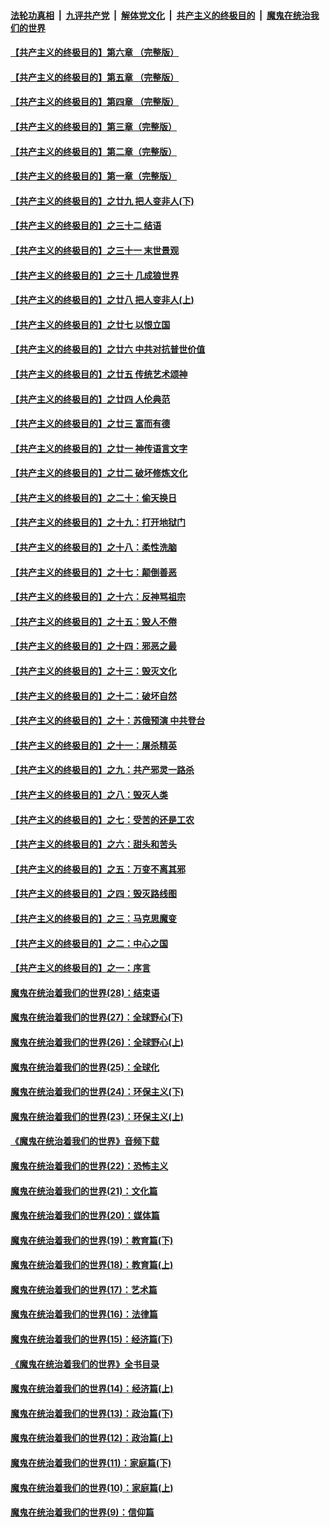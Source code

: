 ####  [法轮功真相](../../../../basic/blob/master/README.md?t=05262231) &nbsp;|&nbsp; [九评共产党](../../../../9ping.md/blob/master/README.md?t=05262231) &nbsp;|&nbsp; [解体党文化](../../../../jtdwh.md/blob/master/README.md?t=05262231)  &nbsp;|&nbsp; [共产主义的终极目的](../../../../gczydzjmd.md/blob/master/README.md?t=05262231) &nbsp;|&nbsp; [魔鬼在统治我们的世界](../../../../mgztzwmdsj.md/blob/master/README.md?t=05262231) 

#### [【共产主义的终极目的】第六章 （完整版）](../pages/nsc422/n11428913.md?t=05262231) 

#### [【共产主义的终极目的】第五章 （完整版）](../pages/nsc422/n11428912.md?t=05262231) 

#### [【共产主义的终极目的】第四章 （完整版）](../pages/nsc422/n11428907.md?t=05262231) 

#### [【共产主义的终极目的】第三章（完整版）](../pages/nsc422/n11428848.md?t=05262231) 

#### [【共产主义的终极目的】第二章（完整版）](../pages/nsc422/n11428831.md?t=05262231) 

#### [【共产主义的终极目的】第一章（完整版）](../pages/nsc422/n11417651.md?t=05262231) 

#### [【共产主义的终极目的】之廿九 把人变非人(下)](../pages/nsc422/n11344140.md?t=05262231) 

#### [【共产主义的终极目的】之三十二 结语](../pages/nsc422/n11360535.md?t=05262231) 

#### [【共产主义的终极目的】之三十一 末世景观](../pages/nsc422/n11351129.md?t=05262231) 

#### [【共产主义的终极目的】之三十 几成狼世界](../pages/nsc422/n11348280.md?t=05262231) 

#### [【共产主义的终极目的】之廿八 把人变非人(上)](../pages/nsc422/n11340492.md?t=05262231) 

#### [【共产主义的终极目的】之廿七 以恨立国](../pages/nsc422/n11336944.md?t=05262231) 

#### [【共产主义的终极目的】之廿六 中共对抗普世价值](../pages/nsc422/n11324785.md?t=05262231) 

#### [【共产主义的终极目的】之廿五 传统艺术颂神](../pages/nsc422/n11296396.md?t=05262231) 

#### [【共产主义的终极目的】之廿四 人伦典范](../pages/nsc422/n11296397.md?t=05262231) 

#### [【共产主义的终极目的】之廿三 富而有德](../pages/nsc422/n11283598.md?t=05262231) 

#### [【共产主义的终极目的】之廿一 神传语言文字](../pages/nsc422/n11263265.md?t=05262231) 

#### [【共产主义的终极目的】之廿二 破坏修炼文化](../pages/nsc422/n11245728.md?t=05262231) 

#### [【共产主义的终极目的】之二十：偷天换日](../pages/nsc422/n11238846.md?t=05262231) 

#### [【共产主义的终极目的】之十九：打开地狱门](../pages/nsc422/n11206376.md?t=05262231) 

#### [【共产主义的终极目的】之十八：柔性洗脑](../pages/nsc422/n11199994.md?t=05262231) 

#### [【共产主义的终极目的】之十七：颠倒善恶](../pages/nsc422/n11179782.md?t=05262231) 

#### [【共产主义的终极目的】之十六：反神骂祖宗](../pages/nsc422/n11166798.md?t=05262231) 

#### [【共产主义的终极目的】之十五：毁人不倦](../pages/nsc422/n11166792.md?t=05262231) 

#### [【共产主义的终极目的】之十四：邪恶之最](../pages/nsc422/n11150249.md?t=05262231) 

#### [【共产主义的终极目的】之十三：毁灭文化](../pages/nsc422/n11135227.md?t=05262231) 

#### [【共产主义的终极目的】之十二：破坏自然](../pages/nsc422/n11135214.md?t=05262231) 

#### [【共产主义的终极目的】之十：苏俄预演 中共登台](../pages/nsc422/n11118424.md?t=05262231) 

#### [【共产主义的终极目的】之十一：屠杀精英](../pages/nsc422/n11118442.md?t=05262231) 

#### [【共产主义的终极目的】之九：共产邪灵一路杀](../pages/nsc422/n11114139.md?t=05262231) 

#### [【共产主义的终极目的】之八：毁灭人类](../pages/nsc422/n11108503.md?t=05262231) 

#### [【共产主义的终极目的】之七：受苦的还是工农](../pages/nsc422/n11101809.md?t=05262231) 

#### [【共产主义的终极目的】之六：甜头和苦头](../pages/nsc422/n11096971.md?t=05262231) 

#### [【共产主义的终极目的】之五：万变不离其邪](../pages/nsc422/n11091285.md?t=05262231) 

#### [【共产主义的终极目的】之四：毁灭路线图](../pages/nsc422/n11086284.md?t=05262231) 

#### [【共产主义的终极目的】之三：马克思魔变](../pages/nsc422/n11061941.md?t=05262231) 

#### [【共产主义的终极目的】之二：中心之国](../pages/nsc422/n11047728.md?t=05262231) 

#### [【共产主义的终极目的】之一：序言](../pages/nsc422/n11086077.md?t=05262231) 

#### [魔鬼在统治着我们的世界(28)：结束语](../pages/nsc422/n10936246.md?t=05262231) 

#### [魔鬼在统治着我们的世界(27)：全球野心(下)](../pages/nsc422/n10928319.md?t=05262231) 

#### [魔鬼在统治着我们的世界(26)：全球野心(上)](../pages/nsc422/n10900318.md?t=05262231) 

#### [魔鬼在统治着我们的世界(25)：全球化](../pages/nsc422/n10788205.md?t=05262231) 

#### [魔鬼在统治着我们的世界(24)：环保主义(下)](../pages/nsc422/n10695307.md?t=05262231) 

#### [魔鬼在统治着我们的世界(23)：环保主义(上)](../pages/nsc422/n10688613.md?t=05262231) 

#### [《魔鬼在统治着我们的世界》音频下载](../pages/nsc422/n10635553.md?t=05262231) 

#### [魔鬼在统治着我们的世界(22)：恐怖主义](../pages/nsc422/n10614727.md?t=05262231) 

#### [魔鬼在统治着我们的世界(21)：文化篇](../pages/nsc422/n10597706.md?t=05262231) 

#### [魔鬼在统治着我们的世界(20)：媒体篇](../pages/nsc422/n10586579.md?t=05262231) 

#### [魔鬼在统治着我们的世界(19)：教育篇(下)](../pages/nsc422/n10564808.md?t=05262231) 

#### [魔鬼在统治着我们的世界(18)：教育篇(上)](../pages/nsc422/n10526970.md?t=05262231) 

#### [魔鬼在统治着我们的世界(17)：艺术篇](../pages/nsc422/n10499093.md?t=05262231) 

#### [魔鬼在统治着我们的世界(16)：法律篇](../pages/nsc422/n10485969.md?t=05262231) 

#### [魔鬼在统治着我们的世界(15)：经济篇(下)](../pages/nsc422/n10469975.md?t=05262231) 

#### [《魔鬼在统治着我们的世界》全书目录](../pages/nsc422/n10464261.md?t=05262231) 

#### [魔鬼在统治着我们的世界(14)：经济篇(上)](../pages/nsc422/n10457370.md?t=05262231) 

#### [魔鬼在统治着我们的世界(13)：政治篇(下)](../pages/nsc422/n10448270.md?t=05262231) 

#### [魔鬼在统治着我们的世界(12)：政治篇(上)](../pages/nsc422/n10444576.md?t=05262231) 

#### [魔鬼在统治着我们的世界(11)：家庭篇(下)](../pages/nsc422/n10440961.md?t=05262231) 

#### [魔鬼在统治着我们的世界(10)：家庭篇(上)](../pages/nsc422/n10435448.md?t=05262231) 

#### [魔鬼在统治着我们的世界(9)：信仰篇](../pages/nsc422/n10432159.md?t=05262231) 

